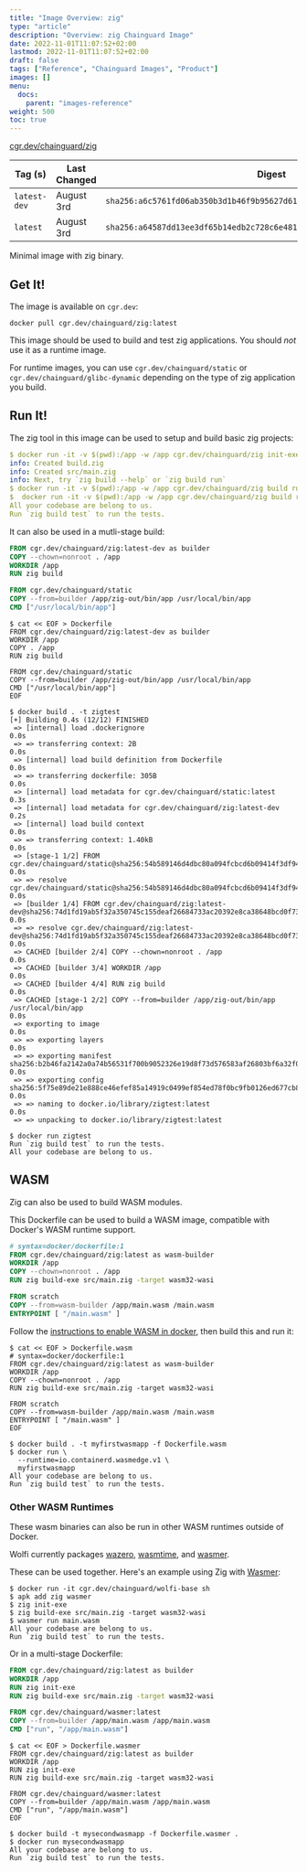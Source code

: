 ```yaml
---
title: "Image Overview: zig"
type: "article"
description: "Overview: zig Chainguard Image"
date: 2022-11-01T11:07:52+02:00
lastmod: 2022-11-01T11:07:52+02:00
draft: false
tags: ["Reference", "Chainguard Images", "Product"]
images: []
menu:
  docs:
    parent: "images-reference"
weight: 500
toc: true
---
```


[cgr.dev/chainguard/zig](https://github.com/chainguard-images/images/tree/main/images/zig)

| Tag (s)       | Last Changed | Digest                                                                    |
|---------------|--------------|---------------------------------------------------------------------------|
|  `latest-dev` | August 3rd   | `sha256:a6c5761fd06ab350b3d1b46f9b95627d61c8664f822926f190204e940aeb2415` |
|  `latest`     | August 3rd   | `sha256:a64587dd13ee3df65b14edb2c728c6e4810a2dd63344e3e4f5143753ffc1aa93` |



Minimal image with zig binary.

## Get It!

The image is available on `cgr.dev`:

```
docker pull cgr.dev/chainguard/zig:latest
```

This image should be used to build and test zig applications.
You should *not* use it as a runtime image.

For runtime images, you can use `cgr.dev/chainguard/static` or `cgr.dev/chainguard/glibc-dynamic` depending on the type of zig application you build.

## Run It!

The zig tool in this image can be used to setup and build basic zig projects:

```yaml
$ docker run -it -v $(pwd):/app -w /app cgr.dev/chainguard/zig init-exe
info: Created build.zig
info: Created src/main.zig
info: Next, try `zig build --help` or `zig build run`
$ docker run -it -v $(pwd):/app -w /app cgr.dev/chainguard/zig build run
$  docker run -it -v $(pwd):/app -w /app cgr.dev/chainguard/zig build run
All your codebase are belong to us.
Run `zig build test` to run the tests.
```

It can also be used in a mutli-stage build:

```Dockerfile
FROM cgr.dev/chainguard/zig:latest-dev as builder
COPY --chown=nonroot . /app
WORKDIR /app
RUN zig build

FROM cgr.dev/chainguard/static
COPY --from=builder /app/zig-out/bin/app /usr/local/bin/app
CMD ["/usr/local/bin/app"]
```

```shell
$ cat << EOF > Dockerfile
FROM cgr.dev/chainguard/zig:latest-dev as builder
WORKDIR /app
COPY . /app
RUN zig build

FROM cgr.dev/chainguard/static
COPY --from=builder /app/zig-out/bin/app /usr/local/bin/app
CMD ["/usr/local/bin/app"]
EOF

$ docker build . -t zigtest
[+] Building 0.4s (12/12) FINISHED
 => [internal] load .dockerignore                                                                                                                                                                                                                                                              0.0s
 => => transferring context: 2B                                                                                                                                                                                                                                                                0.0s
 => [internal] load build definition from Dockerfile                                                                                                                                                                                                                                           0.0s
 => => transferring dockerfile: 305B                                                                                                                                                                                                                                                           0.0s
 => [internal] load metadata for cgr.dev/chainguard/static:latest                                                                                                                                                                                                                              0.3s
 => [internal] load metadata for cgr.dev/chainguard/zig:latest-dev                                                                                                                                                                                                                             0.2s
 => [internal] load build context                                                                                                                                                                                                                                                              0.0s
 => => transferring context: 1.40kB                                                                                                                                                                                                                                                            0.0s
 => [stage-1 1/2] FROM cgr.dev/chainguard/static@sha256:54b589146d4dbc80a094fcbcd6b09414f3df94cde8ea6d31c44fd02692c58203                                                                                                                                                                       0.0s
 => => resolve cgr.dev/chainguard/static@sha256:54b589146d4dbc80a094fcbcd6b09414f3df94cde8ea6d31c44fd02692c58203                                                                                                                                                                               0.0s
 => [builder 1/4] FROM cgr.dev/chainguard/zig:latest-dev@sha256:74d1fd19ab5f32a350745c155deaf26684733ac20392e8ca38648bcd0f73db54                                                                                                                                                               0.0s
 => => resolve cgr.dev/chainguard/zig:latest-dev@sha256:74d1fd19ab5f32a350745c155deaf26684733ac20392e8ca38648bcd0f73db54                                                                                                                                                                       0.0s
 => CACHED [builder 2/4] COPY --chown=nonroot . /app                                                                                                                                                                                                                                           0.0s
 => CACHED [builder 3/4] WORKDIR /app                                                                                                                                                                                                                                                          0.0s
 => CACHED [builder 4/4] RUN zig build                                                                                                                                                                                                                                                         0.0s
 => CACHED [stage-1 2/2] COPY --from=builder /app/zig-out/bin/app /usr/local/bin/app                                                                                                                                                                                                           0.0s
 => exporting to image                                                                                                                                                                                                                                                                         0.0s
 => => exporting layers                                                                                                                                                                                                                                                                        0.0s
 => => exporting manifest sha256:b2b46fa2142a0a74b56531f700b9052326e19d8f73d576583af26803bf6a32f0                                                                                                                                                                                              0.0s
 => => exporting config sha256:5f75e89de21e888ce46efef85a14919c0499ef854ed78f0bc9fb0126ed677cb8                                                                                                                                                                                                0.0s
 => => naming to docker.io/library/zigtest:latest                                                                                                                                                                                                                                              0.0s
 => => unpacking to docker.io/library/zigtest:latest

$ docker run zigtest
Run `zig build test` to run the tests.
All your codebase are belong to us.
```

## WASM

Zig can also be used to build WASM modules.

This Dockerfile can be used to build a WASM image, compatible with Docker's WASM runtime support.

```Dockerfile
# syntax=docker/dockerfile:1
FROM cgr.dev/chainguard/zig:latest as wasm-builder
WORKDIR /app
COPY --chown=nonroot . /app
RUN zig build-exe src/main.zig -target wasm32-wasi

FROM scratch
COPY --from=wasm-builder /app/main.wasm /main.wasm
ENTRYPOINT [ "/main.wasm" ]
```

Follow the [instructions to enable WASM in docker](https://docs.docker.com/desktop/wasm/), then build this and run it:

```shell
$ cat << EOF > Dockerfile.wasm
# syntax=docker/dockerfile:1
FROM cgr.dev/chainguard/zig:latest as wasm-builder
WORKDIR /app
COPY --chown=nonroot . /app
RUN zig build-exe src/main.zig -target wasm32-wasi

FROM scratch
COPY --from=wasm-builder /app/main.wasm /main.wasm
ENTRYPOINT [ "/main.wasm" ]
EOF

$ docker build . -t myfirstwasmapp -f Dockerfile.wasm
$ docker run \
  --runtime=io.containerd.wasmedge.v1 \
  myfirstwasmapp
All your codebase are belong to us.
Run `zig build test` to run the tests.
```

### Other WASM Runtimes

These wasm binaries can also be run in other WASM runtimes outside of Docker.

Wolfi currently packages [wazero](https://edu.chainguard.dev/chainguard/chainguard-images/reference/wazero/), [wasmtime](https://edu.chainguard.dev/chainguard/chainguard-images/reference/wasmtime/), and [wasmer](https://edu.chainguard.dev/chainguard/chainguard-images/reference/wasmer/).

These can be used together. Here's an example using Zig with [Wasmer](wasmer.io):

```shell
$ docker run -it cgr.dev/chainguard/wolfi-base sh
$ apk add zig wasmer
$ zig init-exe
$ zig build-exe src/main.zig -target wasm32-wasi
$ wasmer run main.wasm
All your codebase are belong to us.
Run `zig build test` to run the tests.
```

Or in a multi-stage Dockerfile:

```Dockerfile
FROM cgr.dev/chainguard/zig:latest as builder
WORKDIR /app
RUN zig init-exe
RUN zig build-exe src/main.zig -target wasm32-wasi

FROM cgr.dev/chainguard/wasmer:latest
COPY --from=builder /app/main.wasm /app/main.wasm
CMD ["run", "/app/main.wasm"]
```

```shell
$ cat << EOF > Dockerfile.wasmer 
FROM cgr.dev/chainguard/zig:latest as builder
WORKDIR /app
RUN zig init-exe
RUN zig build-exe src/main.zig -target wasm32-wasi

FROM cgr.dev/chainguard/wasmer:latest
COPY --from=builder /app/main.wasm /app/main.wasm
CMD ["run", "/app/main.wasm"]
EOF

$ docker build -t mysecondwasmapp -f Dockerfile.wasmer .
$ docker run mysecondwasmapp
All your codebase are belong to us.
Run `zig build test` to run the tests.
```

